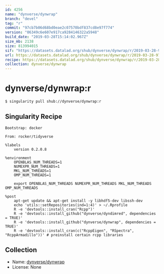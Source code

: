 ```yaml
---
id: 4256
name: "dynverse/dynwrap"
branch: "devel"
tag: "r"
commit: "97cb7b06d68bd0eae2c07570bdf837cd8e97f774"
version: "06349c6e607e917ca9284146322a5948"
build_date: "2019-03-28T15:14:02.967Z"
size_mb: 2138
size: 813994015
sif: "https://datasets.datalad.org/shub/dynverse/dynwrap/r/2019-03-28-97cb7b06-06349c6e/06349c6e607e917ca9284146322a5948.simg"
url: https://datasets.datalad.org/shub/dynverse/dynwrap/r/2019-03-28-97cb7b06-06349c6e/
recipe: https://datasets.datalad.org/shub/dynverse/dynwrap/r/2019-03-28-97cb7b06-06349c6e/Singularity
collection: dynverse/dynwrap
---
```


# dynverse/dynwrap:r

```bash
$ singularity pull shub://dynverse/dynwrap:r
```

## Singularity Recipe

```singularity
Bootstrap: docker

From: rocker/tidyverse

%labels
    version 0.2.0.8

%environment
    OPENBLAS_NUM_THREADS=1
    NUMEXPR_NUM_THREADS=1
    MKL_NUM_THREADS=1
    OMP_NUM_THREADS=1

    export OPENBLAS_NUM_THREADS NUMEXPR_NUM_THREADS MKL_NUM_THREADS OMP_NUM_THREADS

%post
    apt-get update && apt-get install -y libhdf5-dev libssh-dev
    echo 'utils::setRepositories(ind=1:4)' > ~/.Rprofile
    R -e 'devtools::install_cran("Rcpp")'
    R -e 'devtools::install_github("dynverse/dyndimred", dependencies = TRUE)'
    R -e 'devtools::install_github("dynverse/dynwrap", dependencies = TRUE)'
    R -e 'devtools::install_cran(c("RcppEigen", "RSpectra", "RcppArmadillo"))' # preinstall certain rcpp libraries
```

## Collection

 - Name: [dynverse/dynwrap](https://github.com/dynverse/dynwrap)
 - License: None

